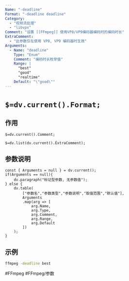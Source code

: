 ```yaml
---
Name: "-deadline"
Format: "-deadline deadline"
Category:
  - "视频流处理"
  - "libvpx"
Comment: "设置 [[FFmpeg]] 使用VP8/VP9编码器编码时的编码时长"
ExtraComment:
  - "此参数仅在使用 VP8, VP9 编码器时生效"
Arguments:
  - Name: "deadline"
    Type: "Enum"
    Comment: "编码时长枚举值"
    Range: |
      "best"
      "good"
      "realtime"
    Default: "\"good\""
---
```


# `$=dv.current().Format;`

## 作用
`$=dv.current().Comment;`

`$=dv.list(dv.current().ExtraComment);`

## 参数说明
```dataviewjs
const { Arguments = null } = dv.current();
if(Arguments == null){
	dv.paragraph("标记型参数, 无参数值");
} else {
	dv.table(
		["参数名","参数类型","参数说明","取值范围","默认值"],
		Arguments
		.map(arg => [
			arg.Name,
			arg.Type,
			arg.Comment,
			arg.Range,
			arg.Default
		])
	);
}

```

## 示例
```bash
ffmpeg -deadline best
```

#FFmpeg #FFmpeg/参数